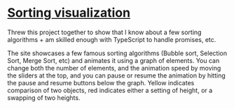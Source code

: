 # [Sorting visualization](https://sorting-visualization-c311e.web.app/)

Threw this project together to show that I know about a few sorting algorithms + am skilled enough with TypeScript to handle promises, etc. 

The site showcases a few famous sorting algorithms (Bubble sort, Selection Sort, Merge Sort, etc) and animates it using a graph of elements. You can change both the number of elements, and the animation speed by moving the sliders at the top, and you can pause or resume the animation by hitting the pause and resume buttons below the graph. Yellow indicates comparison of two objects, red indicates either a setting of height, or a swapping of two heights. 
